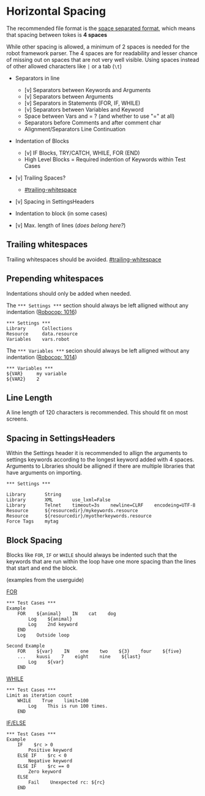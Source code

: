 # Horizontal Spacing

The recommended file format is the [space separated format](https://robotframework.org/robotframework/latest/RobotFrameworkUserGuide.html#space-separated-format), which means that spacing between tokes is **4 spaces**

While other spacing is allowed, a minimum of 2 spaces is needed for the robot framework parser.
The 4 spaces are for readability and lesser chance of missing out on spaces that are not very well visible. Using spaces instead of other allowed characters like `|` or a tab (`\t`)

- Separators in line
  - [v] Separators between Keywords and Arguments
  - [v] Separators between Arguments
  - [v] Separators in Statements (FOR, IF, WHILE)
  - [v] Separators between Variables and Keyword
  - Space between Vars and = ? (and whether to use "=" at all)
  - Separators before Comments and after comment char
  - Alignment/Separators Line Continuation
- Indentation of Blocks
  - [v] IF Blocks, TRY/CATCH, WHILE, FOR (END)
  - High Level Blocks = Required indention of Keywords within Test Cases
- [v] Trailing Spaces?
  - [#trailing-whitespace](https://robocop.readthedocs.io/en/stable/rules.html#trailing-whitespace)
- [v] Spacing in SettingsHeaders

- Indentation to block (in some cases)
- [v] Max. length of lines (_does belong here?_)

## Trailing whitespaces

Trailing whitespaces should be avoided. [#trailing-whitespace](https://robocop.readthedocs.io/en/stable/rules.html#trailing-whitespace)

## Prepending whitespaces

Indentations should only be added when needed.

The `*** Settings ***` section should always be left alligned without any indentation ([Robocop: 1016](https://robocop.readthedocs.io/en/stable/rules.html#suite-setting-should-be-left-aligned))

```robot
*** Settings ***
Library      Collections
Resource     data.resource
Variables    vars.robot
```

The `*** Variables ***` secion should always be left alligned without any indentation ([Robocop: 1014](https://robocop.readthedocs.io/en/stable/rules.html#variable-should-be-left-aligned))

```robot
*** Variables ***
${VAR}     my variable
${VAR2}    2
```

## Line Length

A line length of 120 characters is recommended. This should fit on most screens.

## Spacing in SettingsHeaders

Within the Settings header it is recommended to allign the arguments to settings keywords according to the longest keyword added with 4 spaces. Arguments to Libraries should be alligned if there are multiple libraries that have arguments on importing.

```robot
*** Settings ***

Library       String
Library       XML       use_lxml=False
Library       Telnet    timeout=3s    newline=CLRF    encodeing=UTF-8
Resource      ${resourcedir}/mykeywords.resource
Resource      ${resourcedir}/myotherkeywords.resource
Force Tags    mytag

```

## Block Spacing
Blocks like `FOR`, `IF` or `WHILE` should always be indented such that the keywords that are run within the loop have one more spacing than the lines that start and end the block.

(examples from the userguide)

[FOR](https://robotframework.org/robotframework/latest/RobotFrameworkUserGuide.html#toc-entry-365)
```robot
*** Test Cases ***
Example
    FOR    ${animal}    IN    cat    dog
        Log    ${animal}
        Log    2nd keyword
    END
    Log    Outside loop

Second Example
    FOR    ${var}    IN    one    two    ${3}    four    ${five}
    ...    kuusi    7    eight    nine    ${last}
        Log    ${var}
    END
```
[WHILE](https://robotframework.org/robotframework/latest/RobotFrameworkUserGuide.html#toc-entry-377)
```robot
*** Test Cases ***
Limit as iteration count
    WHILE    True    limit=100
        Log    This is run 100 times.
    END
```
[IF/ELSE](https://robotframework.org/robotframework/latest/RobotFrameworkUserGuide.html#toc-entry-384)
```robot
*** Test Cases ***
Example
    IF    $rc > 0
        Positive keyword
    ELSE IF    $rc < 0
        Negative keyword
    ELSE IF    $rc == 0
        Zero keyword
    ELSE
        Fail    Unexpected rc: ${rc}
    END

```
